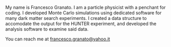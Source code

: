 My name is Francesco Granato.
I am a particle physicist with a penchant for coding.
I developed Monte Carlo simulations using dedicated software for many dark matter search experiments.
I created a data structure to accomodate the output for the HUNTER experiment, and developed the analysis software to examine said data.

You can reach me at francesco.granato@yahoo.it
